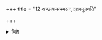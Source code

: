 +++
title = "12 अच्छावाकचमसन् दशममुन्नयति"

+++

<details><summary>थिते</summary>

12. He fills the Acchāvāka's goblet as the tenth one.  
</details>
